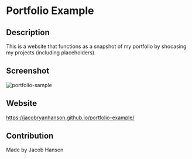 # Portfolio Example

## Description
This is a website that functions as a snapshot of my portfolio by shocasing my projects (including placeholders).

## Screenshot
![portfolio-sample](https://user-images.githubusercontent.com/89164466/132104651-bd787a26-d20a-4c0d-a36a-53c0cd18778f.png)

## Website
https://jacobryanhanson.github.io/portfolio-example/

## Contribution
Made by Jacob Hanson
